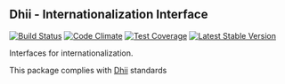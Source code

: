 ## Dhii - Internationalization Interface ##
[![Build Status](https://travis-ci.org/Dhii/i18n-interface.svg?branch=master)](https://travis-ci.org/Dhii/i18n-interface)
[![Code Climate](https://codeclimate.com/github/Dhii/i18n-interface/badges/gpa.svg)](https://codeclimate.com/github/Dhii/i18n-interface)
[![Test Coverage](https://codeclimate.com/github/Dhii/i18n-interface/badges/coverage.svg)](https://codeclimate.com/github/Dhii/i18n-interface/coverage)
[![Latest Stable Version](https://poser.pugx.org/dhii/i18n-interface/version)](https://packagist.org/packages/dhii/i18n-interface)

Interfaces for internationalization.

This package complies with [Dhii] standards


[Dhii]:                     https://github.com/Dhii/dhii
